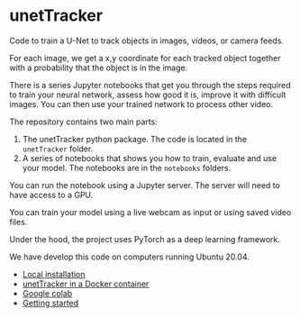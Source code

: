 # unetTracker

Code to train a U-Net to track objects in images, videos, or camera feeds. 

For each image, we get a x,y coordinate for each tracked object together with a probability that the object is in the image.

There is a series Jupyter notebooks that get you through the steps required to train your neural network, assess how good it is, improve it with difficult images.  You can then use your trained network to process other video.

The repository contains two main parts: 
1. The unetTracker python package. The code is located in the `unetTracker` folder.
2. A series of notebooks that shows you how to train, evaluate and use your model. The notebooks are in the `notebooks` folders.

You can run the notebook using a Jupyter server. The server will need to have access to a GPU. 

You can train your model using a live webcam as input or using saved video files. 

Under the hood, the project uses PyTorch as a deep learning framework.

We have develop this code on computers running Ubuntu 20.04.

* [Local installation](documentation/install.md)
* [unetTracker in a Docker container](documentation/docker.md)
* [Google colab](documentation/colab.md)
* [Getting started](documentation/getting_started.md)

